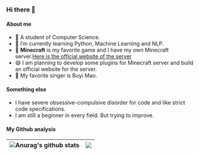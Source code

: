 ### Hi there 👋
#### About me
- 🔭 A student of Computer Science.
- 🌱 I’m currently learning Python, Machine Learning and NLP.
- 👯 **Minecraft** is my favorite game and I have my own Minecraft server.[Here is the official website of the server](http://minecraft.leviosa.top/)
- 😄 I am planning to develop some plugins for Minecraft server and build an official website for the server.
- 🎻 My favorite singer is Buyi Mao.

#### Something else
- I have severe obsessive-compulsive disorder for code and like strict code specifications.
- I am still a beginner in every field. But trying to improve.

#### My Github analysis
| <img align="center" src="https://github-readme-stats.vercel.app/api?username=ForestTrees&bg_color=30,e96443,904e95&hide_title=true&count_private=true&title_color=fff&text_color=fff&&hide=prs" alt="Anurag's github stats" /> | <img align="center" src="https://github-readme-stats.vercel.app/api/top-langs/?username=ForestTrees&layout=compact&theme=buefy&hide_border=true" /> |
| -- | -- |




<!--
**ForestTrees/ForestTrees** is a ✨ _special_ ✨ repository because its `README.md` (this file) appears on your GitHub profile.

Here are some ideas to get you started:

- 🔭 I’m currently working on ...
- 🌱 I’m currently learning ...
- 👯 I’m looking to collaborate on ...
- 🤔 I’m looking for help with ...
- 💬 Ask me about ...
- 📫 How to reach me: ...
- 😄 Pronouns: ...
- ⚡ Fun fact: ...
-->
